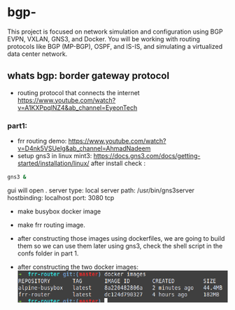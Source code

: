 # bgp-

This project is focused on network simulation and configuration using BGP EVPN, VXLAN, GNS3, and Docker. 
You will be working with routing protocols like BGP (MP-BGP), OSPF, and IS-IS, and simulating a virtualized data center network.

## whats bgp: border gateway protocol

- routing protocol that connects the internet
https://www.youtube.com/watch?v=A1KXPpqlNZ4&ab_channel=EyeonTech

### part1:
- frr routing demo:
https://www.youtube.com/watch?v=D4nk5VSUelg&ab_channel=AhmadNadeem
- setup gns3 in linux mint3:
https://docs.gns3.com/docs/getting-started/installation/linux/
after install check :
```bash
gns3 &
```
gui will open .
server type: local
server path: /usr/bin/gns3server
hostbinding: localhost
port: 3080 tcp

- make busybox docker image
- make frr routing image.

- after constructing those images using dockerfiles, we are going to build them so we can use them later using gns3, check the shell script in the confs folder in part 1.

- after constructing the two docker images:
![alt text](frr_routes_busy_alpine_docker_images.png)
